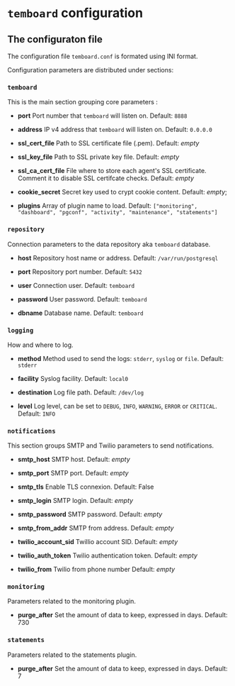 # `temboard` configuration

## The configuraton file

The configuration file `temboard.conf` is formated using INI format.

Configuration parameters are distributed under sections:


### `temboard`

This is the main section grouping core parameters :


  - **port**
  Port number that `temboard` will listen on.
  Default: `8888`

  - **address**
  IP v4 address that `temboard` will listen on.
  Default: `0.0.0.0`

  - **ssl_cert_file**
  Path to SSL certificate file (.pem).
  Default: *empty*

  - **ssl_key_file**
  Path to SSL private key file.
  Default: *empty*

  - **ssl_ca_cert_file**
  File where to store each agent's SSL certificate. Comment it to disable SSL
  certifcate checks.
  Default: *empty*

  - **cookie_secret**
  Secret key used to crypt cookie content.
  Default: *empty*;

  - **plugins**
  Array of plugin name to load.
  Default: `["monitoring", "dashboard", "pgconf", "activity", "maintenance",
  "statements"]`


### `repository`

Connection parameters to the data repository aka `temboard` database.


  - **host**
  Repository host name or address.
  Default: `/var/run/postgresql`

  - **port**
  Repository port number.
  Default: `5432`

  - **user**
  Connection user.
  Default: `temboard`

  - **password**
  User password.
  Default: `temboard`

  - **dbname**
  Database name.
  Default: `temboard`


### `logging`

How and where to log.


  - **method**
  Method used to send the logs: `stderr`, `syslog` or `file`.
  Default: `stderr`

  - **facility**
  Syslog facility.
  Default: `local0`

  - **destination**
  Log file path.
  Default: `/dev/log`

  - **level**
  Log level, can be set to `DEBUG`, `INFO`, `WARNING`, `ERROR` or `CRITICAL`.
  Default: `INFO`


### `notifications`

This section groups SMTP and Twilio parameters to send notifications.


  - **smtp_host**
  SMTP host.
  Default: *empty*

  - **smtp_port**
  SMTP port.
  Default: *empty*

  - **smtp_tls**
  Enable TLS connexion.
  Default: False

  - **smtp_login**
  SMTP login.
  Default: *empty*

  - **smtp_password**
  SMTP password.
  Default: *empty*

  - **smtp_from_addr**
  SMTP from address.
  Default: *empty*

  - **twilio_account_sid**
  Twillio account SID.
  Default: *empty*

  - **twilio_auth_token**
  Twilio authentication token.
  Default: *empty*

  - **twilio_from**
  Twilio from phone number
  Default: *empty*


### `monitoring`

Parameters related to the monitoring plugin.


  - **purge_after**
  Set the amount of data to keep, expressed in days.
  Default: 730


### `statements`

Parameters related to the statements plugin.


  - **purge_after**
  Set the amount of data to keep, expressed in days.
  Default: 7
